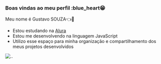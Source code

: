 ### Boas vindas ao meu perfil :blue_heart😁

Meu nome é Gustavo SOUZA👈👀

- Estou estudando na [Alura](https://www.alura.com.br)
- Estou me desenvolvendo na linguagem JavaScript
- Utilizo esse espaço para minha organização e compartilhamento dos meus projetos desenvolvidos

![..](https://media.tenor.com/i7llTDaTptUAAAAC/naruto.gif) 












